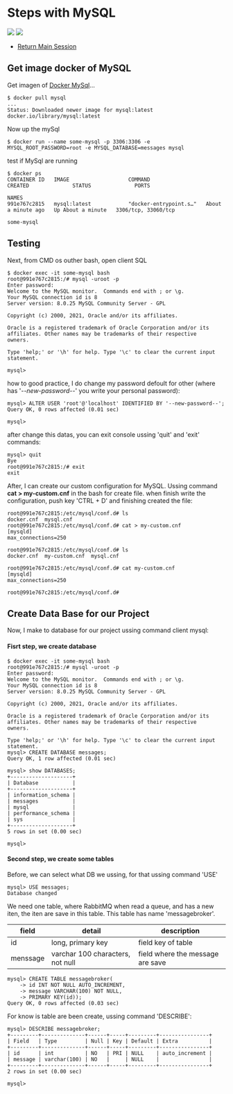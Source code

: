 # Steps with MySQL
![](https://img.shields.io/badge/by-Alejandro.Fuentes-informational?style=flat&logoColor=white&color=cdcdcd) ![](https://img.shields.io/badge/OS-Windows-informational?style=flat&logo=windows&logoColor=white&color=cdcdcd)

- [Return Main Session](README.md)

## Get image docker of MySQL

Get imagen of [Docker MySql](https://hub.docker.com/_/mysql)...

```
$ docker pull mysql
...
Status: Downloaded newer image for mysql:latest
docker.io/library/mysql:latest
```
Now up the mySql

```
$ docker run --name some-mysql -p 3306:3306 -e MYSQL_ROOT_PASSWORD=root -e MYSQL_DATABASE=messages mysql
```

test if MySql are running

```
$ docker ps
CONTAINER ID   IMAGE                   COMMAND                  CREATED              STATUS              PORTS
                                                                                           NAMES
991e767c2815   mysql:latest            "docker-entrypoint.s…"   About a minute ago   Up About a minute   3306/tcp, 33060/tcp
                                                                                           some-mysql
```

## Testing 

Next, from CMD os outher bash, open client SQL 

```
$ docker exec -it some-mysql bash
root@991e767c2815:/# mysql -uroot -p
Enter password: 
Welcome to the MySQL monitor.  Commands end with ; or \g.
Your MySQL connection id is 8
Server version: 8.0.25 MySQL Community Server - GPL

Copyright (c) 2000, 2021, Oracle and/or its affiliates.

Oracle is a registered trademark of Oracle Corporation and/or its
affiliates. Other names may be trademarks of their respective
owners.

Type 'help;' or '\h' for help. Type '\c' to clear the current input statement.

mysql>
```

how to good practice, I do change my password defoult for other (where has '_--new-password--_' you write your personal password):

```
mysql> ALTER USER 'root'@'localhost' IDENTIFIED BY '--new-password--';
Query OK, 0 rows affected (0.01 sec)

mysql>
```

after change this datas, you can exit console ussing 'quit' and 'exit' commands:

```
mysql> quit
Bye
root@991e767c2815:/# exit
exit
```
After, I can create our custom configuration for MySQL. Ussing command **cat > my-custom.cnf** in the bash for create file. when finish write the configuration, push key 'CTRL + D' and finishing created the file:

```
root@991e767c2815:/etc/mysql/conf.d# ls 
docker.cnf  mysql.cnf
root@991e767c2815:/etc/mysql/conf.d# cat > my-custom.cnf
[mysqld]
max_connections=250

root@991e767c2815:/etc/mysql/conf.d# ls
docker.cnf  my-custom.cnf  mysql.cnf

root@991e767c2815:/etc/mysql/conf.d# cat my-custom.cnf 
[mysqld]
max_connections=250

root@991e767c2815:/etc/mysql/conf.d#
```

## Create Data Base for our Project
Now, I make to database for our project ussing command client mysql:

#### Fisrt step, we create database

```
$ docker exec -it some-mysql bash
root@991e767c2815:/# mysql -uroot -p
Enter password: 
Welcome to the MySQL monitor.  Commands end with ; or \g.
Your MySQL connection id is 8
Server version: 8.0.25 MySQL Community Server - GPL

Copyright (c) 2000, 2021, Oracle and/or its affiliates.

Oracle is a registered trademark of Oracle Corporation and/or its
affiliates. Other names may be trademarks of their respective
owners.

Type 'help;' or '\h' for help. Type '\c' to clear the current input statement.
mysql> CREATE DATABASE messages;
Query OK, 1 row affected (0.01 sec)

mysql> show DATABASES;
+--------------------+
| Database           |
+--------------------+
| information_schema |
| messages           |
| mysql              |
| performance_schema |
| sys                |
+--------------------+
5 rows in set (0.00 sec)

mysql>
```

#### Second step, we create some tables

Before, we can select what DB we ussing, for that ussing command 'USE'

```
mysql> USE messages;
Database changed
```

We need one table, where RabbitMQ when read a queue, and has a new iten, the iten are save in this table. This table has name 'messagebroker'.

| field | detail | description|
| --- | --- | --- |
| id | long, primary key |field key of table |
| menssage | varchar 100 characters, not null | field where the message are save |

```
mysql> CREATE TABLE messagebroker(
    -> id INT NOT NULL AUTO_INCREMENT,
    -> message VARCHAR(100) NOT NULL,
    -> PRIMARY KEY(id));
Query OK, 0 rows affected (0.03 sec)
```

For know is table are been create, ussing command 'DESCRIBE':

```
mysql> DESCRIBE messagebroker;
+---------+--------------+------+-----+---------+----------------+
| Field   | Type         | Null | Key | Default | Extra          |
+---------+--------------+------+-----+---------+----------------+
| id      | int          | NO   | PRI | NULL    | auto_increment |
| message | varchar(100) | NO   |     | NULL    |                |
+---------+--------------+------+-----+---------+----------------+
2 rows in set (0.00 sec)

mysql>
```
